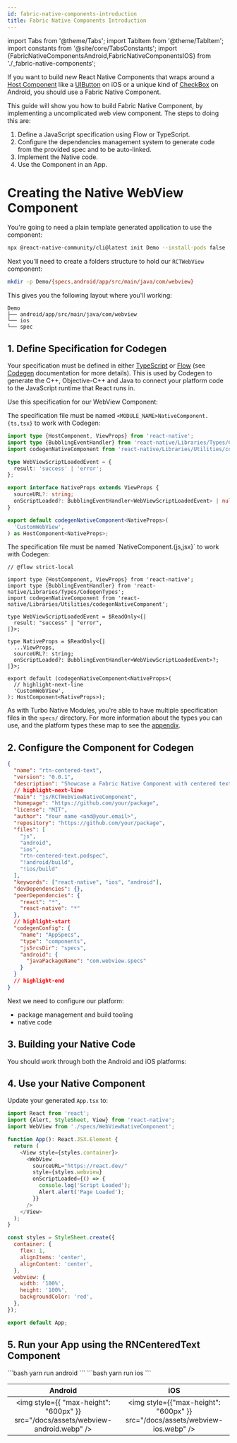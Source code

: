 ```yaml
---
id: fabric-native-components-introduction
title: Fabric Native Components Introduction
---
```


import Tabs from '@theme/Tabs';
import TabItem from '@theme/TabItem';
import constants from '@site/core/TabsConstants';
import {FabricNativeComponentsAndroid,FabricNativeComponentsIOS} from './\_fabric-native-components';

If you want to build _new_ React Native Components that wraps around a [Host Component](https://reactnative.dev/architecture/glossary#host-view-tree-and-host-view) like a [UIButton](https://developer.apple.com/documentation/uikit/uibutton?language=objc) on iOS or a unique kind of [CheckBox](https://developer.android.com/reference/androidx/appcompat/widget/AppCompatCheckBox) on Android, you should use a Fabric Native Component.

This guide will show you how to build Fabric Native Component, by implementing a uncomplicated web view component. The steps to doing this are:

1. Define a JavaScript specification using Flow or TypeScript.
2. Configure the dependencies management system to generate code from the provided spec and to be auto-linked.
3. Implement the Native code.
4. Use the Component in an App.

# Creating the Native WebView Component

You're going to need a plain template generated application to use the component:

```bash
npx @react-native-community/cli@latest init Demo --install-pods false
```

Next you'll need to create a folders structure to hold our `RCTWebView` component:

```bash
mkdir -p Demo/{specs,android/app/src/main/java/com/webview}
```

This gives you the following layout where you'll working:

```
Demo
├── android/app/src/main/java/com/webview
└── ios
└── spec
```

## 1. Define Specification for Codegen

Your specification must be defined in either [TypeScript](https://www.typescriptlang.org/) or [Flow](https://flow.org/) (see [Codegen](the-new-architecture/what-is-codegen) documentation for more details). This is used by Codegen to generate the C++, Objective-C++ and Java to connect your platform code to the JavaScript runtime that React runs in.

Use this specification for our WebView Component:

<Tabs groupId="language" queryString defaultValue={constants.defaultJavaScriptSpecLanguage} values={constants.javaScriptSpecLanguages}>
<TabItem value="typescript">

The specification file must be named `<MODULE_NAME>NativeComponent.{ts,tsx}` to work with Codegen:

```typescript title="Demo/specs/WebViewNativeComponent.ts"
import type {HostComponent, ViewProps} from 'react-native';
import type {BubblingEventHandler} from 'react-native/Libraries/Types/CodegenTypes';
import codegenNativeComponent from 'react-native/Libraries/Utilities/codegenNativeComponent';

type WebViewScriptLoadedEvent = {
  result: 'success' | 'error';
};

export interface NativeProps extends ViewProps {
  sourceURL?: string;
  onScriptLoaded?: BubblingEventHandler<WebViewScriptLoadedEvent> | null;
}

export default codegenNativeComponent<NativeProps>(
  'CustomWebView',
) as HostComponent<NativeProps>;
```

</TabItem>
<TabItem value="flow">
The specification file must be named `<MODULE_NAME>NativeComponent.{js,jsx}` to work with Codegen:

```flow title="Demo/RCTWebView/js/RCTWebViewNativeComponent.js":
// @flow strict-local

import type {HostComponent, ViewProps} from 'react-native';
import type {BubblingEventHandler} from 'react-native/Libraries/Types/CodegenTypes';
import codegenNativeComponent from 'react-native/Libraries/Utilities/codegenNativeComponent';

type WebViewScriptLoadedEvent = $ReadOnly<{|
  result: "success" | "error",
|}>;

type NativeProps = $ReadOnly<{|
  ...ViewProps,
  sourceURL?: string;
  onScriptLoaded?: BubblingEventHandler<WebViewScriptLoadedEvent>?;
|}>;

export default (codegenNativeComponent<NativeProps>(
  // highlight-next-line
  'CustomWebView',
): HostComponent<NativeProps>);
```

</TabItem>
</Tabs>

As with Turbo Native Modules, you're able to have multiple specification files in the `specs/` directory. For more information about the types you can use, and the platform types these map to see the [appendix](appendix.md#codegen-typings).

## 2. Configure the Component for Codegen

```json title="Demo/RCTWebView/package.json"
{
  "name": "rtn-centered-text",
  "version": "0.0.1",
  "description": "Showcase a Fabric Native Component with centered text",
  // highlight-next-line
  "main": "js/RCTWebViewNativeComponent",
  "homepage": "https://github.com/your/package",
  "license": "MIT",
  "author": "Your name <and@your.email>",
  "repository": "https://github.com/your/package",
  "files": [
    "js",
    "android",
    "ios",
    "rtn-centered-text.podspec",
    "!android/build",
    "!ios/build"
  ],
  "keywords": ["react-native", "ios", "android"],
  "devDependencies": {},
  "peerDependencies": {
    "react": "*",
    "react-native": "*"
  },
  // highlight-start
  "codegenConfig": {
    "name": "AppSpecs",
    "type": "components",
    "jsSrcsDir": "specs",
    "android": {
      "javaPackageName": "com.webview.specs"
    }
  }
  // highlight-end
}
```

Next we need to configure our platform:

<!-- TODO: review this -->

- package management and build tooling
- native code

## 3. Building your Native Code

You should work through both the Android and iOS platforms:

<Tabs groupId="platforms" queryString defaultValue={constants.defaultPlatform}>
    <TabItem value="android" label="Android">
        <FabricNativeComponentsAndroid />
    </TabItem>
    <TabItem value="ios" label="iOS">
        <FabricNativeComponentsIOS />
    </TabItem>
</Tabs>

## 4. Use your Native Component

Update your generated `App.tsx` to:

```javascript title="Demo/App.tsx"
import React from 'react';
import {Alert, StyleSheet, View} from 'react-native';
import WebView from './specs/WebViewNativeComponent';

function App(): React.JSX.Element {
  return (
    <View style={styles.container}>
      <WebView
        sourceURL="https://react.dev/"
        style={styles.webview}
        onScriptLoaded={() => {
          console.log('Script Loaded');
          Alert.alert('Page Loaded');
        }}
      />
    </View>
  );
}

const styles = StyleSheet.create({
  container: {
    flex: 1,
    alignItems: 'center',
    alignContent: 'center',
  },
  webview: {
    width: '100%',
    height: '100%',
    backgroundColor: 'red',
  },
});

export default App;
```

## 5. Run your App using the RNCenteredText Component

<Tabs groupId="platforms" queryString defaultValue={constants.defaultPlatform}>
<TabItem value="android" label="Android">
```bash
yarn run android
```
</TabItem>
<TabItem value="ios" label="iOS">
```bash
yarn run ios
```
</TabItem>
</Tabs>

|                                      Android                                      |                                     iOS                                      |
| :-------------------------------------------------------------------------------: | :--------------------------------------------------------------------------: |
| <img style={{ "max-height": "600px" }} src="/docs/assets/webview-android.webp" /> | <img style={{"max-height": "600px" }} src="/docs/assets/webview-ios.webp" /> |
